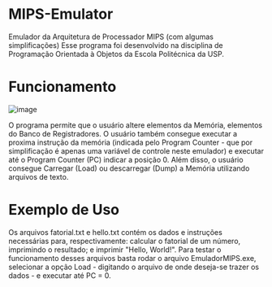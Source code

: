 # MIPS-Emulator

Emulador da Arquitetura de Processador MIPS (com algumas simplificações)
Esse programa foi desenvolvido na disciplina de Programação Orientada à Objetos da Escola Politécnica da USP.

# Funcionamento

![image](https://user-images.githubusercontent.com/101821919/209453864-4f80d8b2-a077-4d5b-b2de-c78e3316d566.png)

O programa permite que o usuário altere elementos da Memória, elementos do Banco de Registradores. O usuário também consegue executar a proxima instrução da memória (indicada pelo Program Counter - que por simplificação é apenas uma variável de controle neste emulador) e executar até o Program Counter (PC) indicar a posição 0. Além disso, o usuário consegue Carregar (Load) ou descarregar (Dump) a Memória utilizando arquivos de texto.

# Exemplo de Uso

Os arquivos fatorial.txt e hello.txt contém os dados e instruções necessárias para, respectivamente: calcular o fatorial de um número, imprimindo o resultado; e imprimir "Hello, World!". Para testar o funcionamento desses arquivos basta rodar o arquivo EmuladorMIPS.exe, selecionar a opção Load - digitando o arquivo de onde deseja-se trazer os dados - e executar até PC = 0.
